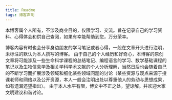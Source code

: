 ```yaml
---
title: Readme
tags: 博客声明
---
```


本博客属个人所有，不涉及商业目的，仅限学习、交流。旨在记录自己的学习资料、心得体会和供自己查阅，如果有幸能帮助到您，万分荣幸。

<!--more-->

博客内容有时也会分享身边朋友的学习笔记或者心得，一般在文章开头进行注明，未标注的默认为本人撰写的博客。
由于自己的个人经历和好奇心，本博客的原创文章将可能涉及一些生命科学课程的总结笔记、编程语言的学习、数学基础课程的笔记以及生物信息学及相关学科学术文献的个人分析理解，当然日后也会随着自己的不断学习而扩展涉及领域和细化某些领域问题的讨论（某些资源与观点来源于授课老师和网络以及公开资源，本人一般会注明出处以尊重他人的劳动与思想成果，如有遗漏还望指出）。
由于本人水平有限，博文中不正之处，望谅解。并欢迎大家文明建议和谐讨论。



